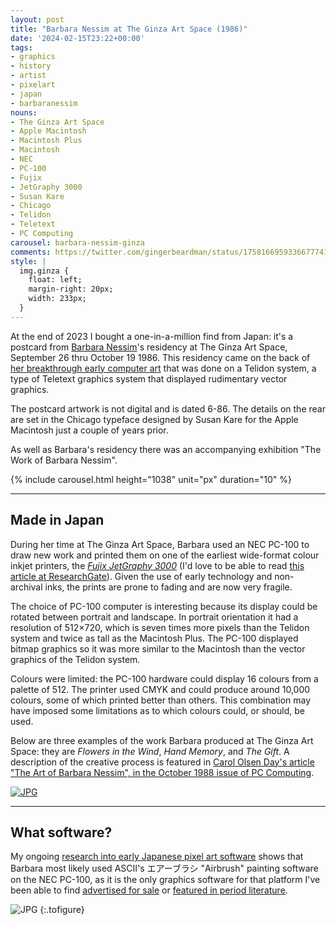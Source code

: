 ```yaml
---
layout: post
title: "Barbara Nessim at The Ginza Art Space (1986)"
date: '2024-02-15T23:22+00:00'
tags:
- graphics
- history
- artist
- pixelart
- japan
- barbaranessim
nouns:
- The Ginza Art Space
- Apple Macintosh
- Macintosh Plus
- Macintosh
- NEC
- PC-100
- Fujix
- JetGraphy 3000
- Susan Kare
- Chicago
- Telidon
- Teletext
- PC Computing
carousel: barbara-nessim-ginza
comments: https://twitter.com/gingerbeardman/status/1758166959336677741
style: |
  img.ginza {
    float: left;
    margin-right: 20px;
    width: 233px;
  }
---
```


At the end of 2023 I bought a one-in-a-million find from Japan: it's a postcard from [Barbara Nessim](/2023/11/09/early-computer-art-by-barbara-nessim/)'s residency at The Ginza Art Space, September 26 thru October 19 1986. This residency came on the back of [her breakthrough early computer art](/2023/11/09/early-computer-art-by-barbara-nessim/) that was done on a Telidon system, a type of Teletext graphics system that displayed rudimentary vector graphics.

The postcard artwork is not digital and is dated 6-86. The details on the rear are set in the Chicago typeface designed by Susan Kare for the Apple Macintosh just a couple of years prior.

As well as Barbara's residency there was an accompanying exhibition "The Work of Barbara Nessim".

<div style="width:740px;margin:0 auto;">

{% include carousel.html height="1038" unit="px" duration="10" %}

</div>

----

## Made in Japan

During her time at The Ginza Art Space, Barbara used an NEC PC-100 to draw new work and printed them on one of the earliest wide-format colour inkjet printers, the [*Fujix JetGraphy 3000*](https://www.jstage.jst.go.jp/article/isjepj/24/4/24_278/_pdf/-char/ja) (I'd love to be able to read [this article at ResearchGate](https://www.researchgate.net/publication/294487702)). Given the use of early technology and non-archival inks, the prints are prone to fading and are now very fragile.

The choice of PC-100 computer is interesting because its display could be rotated between portrait and landscape. In portrait orientation it had a resolution of 512×720, which is seven times more pixels than the Telidon system and twice as tall as the Macintosh Plus. The PC-100 displayed bitmap graphics so it was more similar to the Macintosh than the vector graphics of the Telidon system.

Colours were limited: the PC-100 hardware could display 16 colours from a palette of 512. The printer used CMYK and could produce around 10,000 colours, some of which printed better than others. This combination may have imposed some limitations as to which colours could, or should, be used.

Below are three examples of the work Barbara produced at The Ginza Art Space: they are *Flowers in the Wind*, *Hand Memory*, and *The Gift*. A description of the creative process is featured in [Carol Olsen Day's article "The Art of Barbara Nessim", in the October 1988 issue of PC Computing](https://archive.org/details/PC_Computing_1988_10/page/n101/mode/2up).

[![JPG](https://cdn.gingerbeardman.com/images/posts/barbara-nessim-ginza-1986-03.png)](https://twitter.com/gingerbeardman/status/1758166965330272503)

----

## What software?

My ongoing [research into early Japanese pixel art software](/2023/10/21/list-of-vintage-japanese-pixel-dot-art-software/) shows that Barbara most likely used ASCII's エアーブラシ "Airbrush" painting software on the NEC PC-100, as it is the only graphics software for that platform I've been able to find [advertised for sale](https://archive.org/details/login-april-1984/LOGiN%20-%20April%201984/page/n242/mode/2up) or [featured in period literature](https://archive.org/details/login-june-1984/LOGiN%20-%20June%201984/page/n113/mode/2up).

![JPG](https://cdn.gingerbeardman.com/images/posts/barbara-nessim-ginza-1986-04.jpg "LOGiN magazine, June 1984, page 117: Tachibana Hajime's CG article mentions Airbrush")
{:.tofigure}
